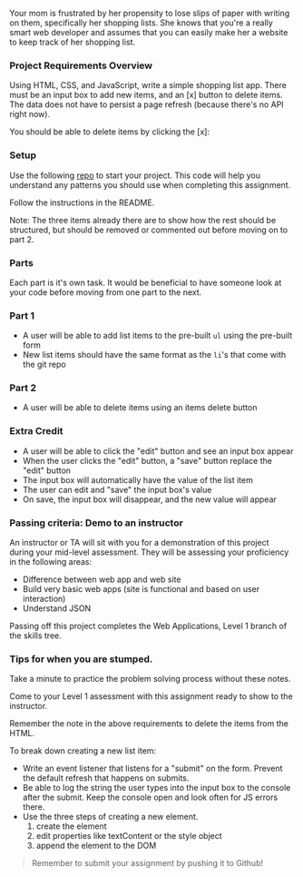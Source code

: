 Your mom is frustrated by her propensity to lose slips of paper with writing on them, specifically her shopping lists. She knows that you're a really smart web developer and assumes that you can easily make her a website to keep track of her shopping list.

### **Project Requirements Overview**

Using HTML, CSS, and JavaScript, write a simple shopping list app. There must be an input box to add new items, and an [x] button to delete items. The data does not have to persist a page refresh (because there's no API right now).

You should be able to delete items by clicking the [x]:

### **Setup**

Use the following [repo](https://github.com/VSchool/moms-shopping-list-start) to start your project. This code will help you understand any patterns you should use when completing this assignment.

Follow the instructions in the README.

> 
Note: The three items already there are to show how the rest should be structured, but should be removed or commented out before moving on to part 2.
> 

### **Parts**

Each part is it's own task. It would be beneficial to have someone look at your code before moving from one part to the next.

### **Part 1**

- A user will be able to add list items to the pre-built `ul` using the pre-built form
- New list items should have the same format as the `li`'s that come with the git repo

### **Part 2**

- A user will be able to delete items using an items delete button

### **Extra Credit**

- A user will be able to click the "edit" button and see an input box appear
- When the user clicks the "edit" button, a "save" button replace the "edit" button
- The input box will automatically have the value of the list item
- The user can edit and "save" the input box's value
- On save, the input box will disappear, and the new value will appear

### **Passing criteria: Demo to an instructor**

An instructor or TA will sit with you for a demonstration of this project during your mid-level assessment. They will be assessing your proficiency in the following areas:

- Difference between web app and web site
- Build very basic web apps (site is functional and based on user interaction)
- Understand JSON

Passing off this project completes the Web Applications, Level 1 branch of the skills tree.

### **Tips for when you are stumped.**

Take a minute to practice the problem solving process without these notes.

Come to your Level 1 assessment with this assignment ready to show to the instructor.

Remember the note in the above requirements to delete the items from the HTML.

To break down creating a new list item:

- Write an event listener that listens for a "submit" on the form. Prevent the default refresh that happens on submits.
- Be able to log the string the user types into the input box to the console after the submit. Keep the console open and look often for JS errors there.
- Use the three steps of creating a new element.
    1. create the element
    2. edit properties like textContent or the style object
    3. append the element to the DOM

> Remember to submit your assignment by pushing it to Github!